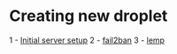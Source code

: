 # Creating new droplet

1 - [Initial server setup](https://www.digitalocean.com/community/articles/initial-server-setup-with-ubuntu-12-04)
2 - [fail2ban](https://www.digitalocean.com/community/articles/how-to-protect-ssh-with-fail2ban-on-ubuntu-12-04)
3 - [lemp](https://www.digitalocean.com/community/articles/how-to-install-linux-nginx-mysql-php-lemp-stack-on-ubuntu-12-04)
